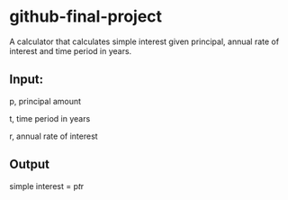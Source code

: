 # github-final-project

A calculator that calculates simple interest given principal, annual rate of interest and time period in years.

## Input:
   p, principal amount
   
   t, time period in years
   
   r, annual rate of interest
   
## Output
   simple interest = p*t*r
